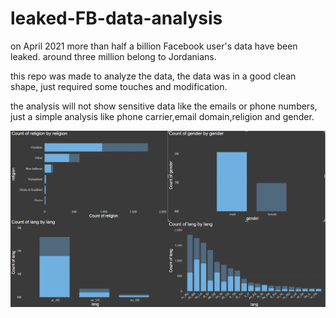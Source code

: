 # leaked-FB-data-analysis
on April 2021 more than half a billion Facebook user's data have been leaked.
around three million belong to Jordanians.

this repo was made to analyze the data, the data was in a good clean shape, just required some touches and modification.

the analysis will not show sensitive data like the emails or phone numbers, just a simple analysis like phone carrier,email domain,religion and gender.

![Alt text](https://github.com/MohamedSuwan/leaked-FB-data-analysis/blob/main/Jordan%20FB%20power%20BI%20visuals.png?raw=true)
